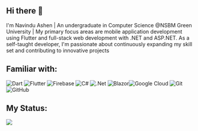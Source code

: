 <h2 align="left">Hi there 👋</h2>
<p align="left">I'm Navindu Ashen | An undergraduate in Computer Science @NSBM Green University | My primary focus areas are mobile application development using Flutter and full-stack web development with .NET and ASP.NET. As a self-taught developer, I'm passionate about continuously expanding my skill set and contributing to innovative projects</p>


## Familiar with:
![Dart](https://img.shields.io/badge/dart-%230175C2.svg?style=flat&logo=dart&logoColor=white)  ![Flutter](https://img.shields.io/badge/Flutter-%2302569B.svg?style=flat&logo=Flutter&logoColor=white) ![Firebase](https://img.shields.io/badge/firebase-a08021?style=flat&logo=firebase&logoColor=ffcd34) ![C#](https://img.shields.io/badge/c%23-%23239120.svg?style=flat&logo=csharp&logoColor=white) ![.Net](https://img.shields.io/badge/.NET-5C2D91?style=flat&logo=.net&logoColor=white) ![Blazor](https://img.shields.io/badge/blazor-%235C2D91.svg?style=flat&logo=blazor&logoColor=white)![Google Cloud](https://img.shields.io/badge/GoogleCloud-%234285F4.svg?style=flat&logo=google-cloud&logoColor=white) ![Git](https://img.shields.io/badge/git-%23F05033.svg?style=flat&logo=git&logoColor=white) ![GitHub](https://img.shields.io/badge/github-%23121011.svg?style=flat&logo=github&logoColor=white)
## My Status:

![](https://github-readme-streak-stats.herokuapp.com/?user=Navindu-Ashen&theme=dark&hide_border=true)<br/>
